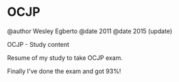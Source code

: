 OCJP
==========
@author Wesley Egberto
@date 2011
@date 2015 (update)

OCJP - Study content

Resume of my study to take OCJP exam.


Finally I've done the exam and got 93%!
